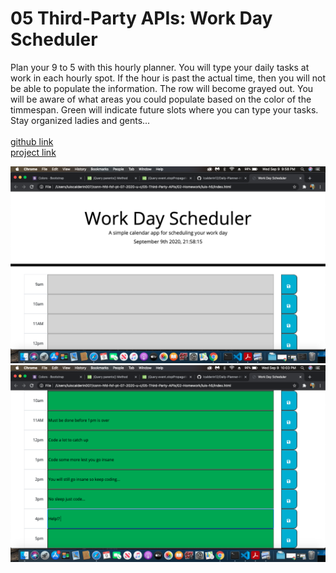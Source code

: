 # 05 Third-Party APIs: Work Day Scheduler

Plan your 9 to 5 with this hourly planner. You will type your daily tasks at work in each hourly spot. If the hour is past the actual time, then you will not be able to populate the information. The row will become grayed out. You will be aware of what areas you could populate based on the color of the timmespan. Green will indicate future slots where you can type your tasks. Stay organized ladies and gents...
<br>
<br>
[github link](https://github.com/lcalderin12/Daily-Planner-H5)
<br>
[project link]( https://lcalderin12.github.io/Daily-Planner-H5/)

![](img/image-1.png)
![](img/image-2.png)
